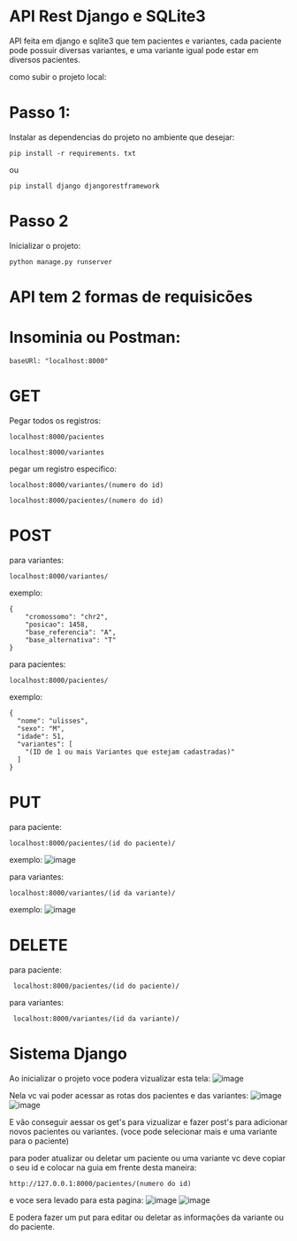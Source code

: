 ﻿# API Rest Django e SQLite3

 API feita em django e sqlite3 que tem pacientes e variantes, cada paciente pode possuir diversas variantes, e uma variante igual pode estar em diversos pacientes.

 como subir o projeto local:
 
# Passo 1:
  Instalar as dependencias do projeto no ambiente que desejar:
  
    pip install -r requirements. txt 
  
  ou 
  
    pip install django djangorestframework

# Passo 2
  Inicializar o projeto:
  
    python manage.py runserver 

# API tem 2 formas de requisicões

# Insominia ou Postman:

    baseURl: "localhost:8000"

# GET
  Pegar todos os registros:
  
    localhost:8000/pacientes
    
    localhost:8000/variantes
    
  pegar um registro especifico:
                 
    localhost:8000/variantes/(numero do id)
 
    localhost:8000/pacientes/(numero do id)

# POST
  para variantes:
  
    localhost:8000/variantes/
   exemplo:
    
    {		
    	"cromossomo": "chr2",
    	"posicao": 1458,
    	"base_referencia": "A",
    	"base_alternativa": "T"
    }
  para pacientes:
    
    localhost:8000/pacientes/
   exemplo:
    
    {
      "nome": "ulisses",
      "sexo": "M",
      "idade": 51,
      "variantes": [
        "(ID de 1 ou mais Variantes que estejam cadastradas)"
      ]
    }

# PUT
  para paciente:
  
    localhost:8000/pacientes/(id do paciente)/
    
   exemplo:
    ![image](https://github.com/Harlock221B/desafio-segunda-etapa/assets/64704484/c1fb72fc-622f-4a8b-bbaa-dc25950ee4ea)
  
    
  para variantes:
    
    localhost:8000/variantes/(id da variante)/
    
   exemplo:
    ![image](https://github.com/Harlock221B/desafio-segunda-etapa/assets/64704484/2103e4e4-acbe-4281-a1ef-c1b71a061aea)
  
# DELETE
  para paciente:
     
     localhost:8000/pacientes/(id do paciente)/
     
  para variantes:
     
     localhost:8000/variantes/(id da variante)/
  

# Sistema Django
  Ao inicializar o projeto voce podera vizualizar esta tela:
   ![image](https://github.com/Harlock221B/desafio-segunda-etapa/assets/64704484/9c11102e-f133-4ebd-b919-fc52d5ba898c)
  
  Nela vc vai poder acessar as rotas dos pacientes e das variantes:
  ![image](https://github.com/Harlock221B/desafio-segunda-etapa/assets/64704484/bee0fc1b-1366-44ff-9196-4f6f8a0b1085)
  ![image](https://github.com/Harlock221B/desafio-segunda-etapa/assets/64704484/4e245a8d-fb4f-413b-b6f6-0a196c067334)
  
  E vão conseguir aessar os get's para vizualizar e fazer post's para adicionar novos pacientes ou variantes.
  (voce pode selecionar mais e uma variante para o paciente)
  
  para poder atualizar ou deletar um paciente ou uma variante vc deve copiar o seu id e colocar na guia em frente desta maneira:
  
    http://127.0.0.1:8000/pacientes/(numero do id)
  
  e voce sera levado para esta pagina:
  ![image](https://github.com/Harlock221B/desafio-segunda-etapa/assets/64704484/dffd6505-c6f1-401e-9ccf-ac9778e500d4)
  ![image](https://github.com/Harlock221B/desafio-segunda-etapa/assets/64704484/ad17f6dd-97f5-4929-a9d9-2a02bde36d8b)
  
  E podera fazer um put para editar ou deletar as informações da variante ou do paciente.




